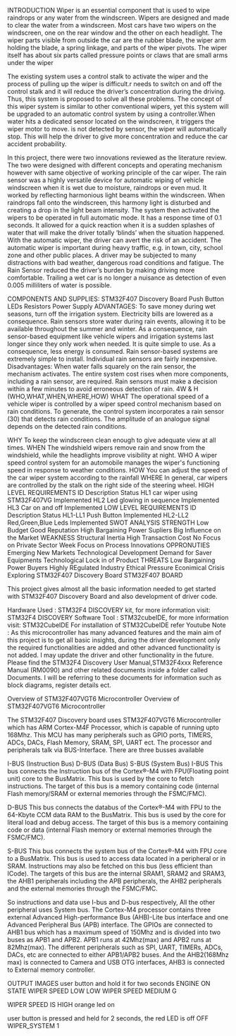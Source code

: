 INTRODUCTION
Wiper is an essential component that is used to wipe raindrops or any water from the windscreen. Wipers are designed and made to clear the water from a windscreen. Most cars have two wipers on the windscreen, one on the rear window and the other on each headlight. The wiper parts visible from outside the car are the rubber blade, the wiper arm holding the blade, a spring linkage, and parts of the wiper pivots. The wiper itself has about six parts called pressure points or claws that are small arms under the wiper

The existing system uses a control stalk to activate the wiper and the process of pulling up the wiper is difficult.r needs to switch on and off the control stalk and it will reduce the driver’s concentration during the driving. Thus, this system is proposed to solve all these problems. The concept of this wiper system is similar to other conventional wipers, yet this system will be upgraded to an automatic control system by using a controller.When water hits a dedicated sensor located on the windscreen, it triggers the wiper motor to move. is not detected by sensor, the wiper will automatically stop. This will help the driver to give more concentration and reduce the car accident probability.

In this project, there were two innovations reviewed as the literature review. The two were designed with different concepts and operating mechanism however with same objective of working principle of the car wiper. The rain sensor was a highly versatile device for automatic wiping of vehicle windscreen when it is wet due to moisture, raindrops or even mud. It worked by reflecting harmonious light beams within the windscreen. When raindrops fall onto the windscreen, this harmony light is disturbed and creating a drop in the light beam intensity. The system then activated the wipers to be operated in full automatic mode. It has a response time of 0.1 seconds. It allowed for a quick reaction when it is a sudden splashes of water that will make the driver totally ‘blinds’ when the situation happened. With the automatic wiper, the driver can avert the risk of an accident. The automatic wiper is important during heavy traffic, e.g. in town, city, school zone and other public places. A driver may be subjected to many distractions with bad weather, dangerous road conditions and fatigue. The Rain Sensor reduced the driver’s burden by making driving more comfortable. Trailing a wet car is no longer a nuisance as detection of even 0.005 milliliters of water is possible.

COMPONENTS AND SUPPLIES:
STM32F407 Discovery Board
Push Button
LEDs
Resistors
Power Supply
ADVANTAGES:
To save money during wet seasons, turn off the irrigation system. Electricity bills are lowered as a consequence.
Rain sensors store water during rain events, allowing it to be available throughout the summer and winter.
As a consequence, rain sensor-based equipment like vehicle wipers and irrigation systems last longer since they only work when needed.
It is quite simple to use.
As a consequence, less energy is consumed.
Rain sensor-based systems are extremely simple to install.
Individual rain sensors are fairly inexpensive.
Disadvantages:
When water falls squarely on the rain sensor, the mechanism activates.
The entire system cost rises when more components, including a rain sensor, are required.
Rain sensors must make a decision within a few minutes to avoid erroneous detection of rain.
4W & H (WHO,WHAT,WHEN,WHERE,HOW)
WHAT
The operational speed of a vehicle wiper is controlled by a wiper speed control mechanism based on rain conditions. To generate, the control system incorporates a rain sensor (30) that detects rain conditions. The amplitude of an analogue signal depends on the detected rain conditions.

WHY
To keep the windscreen clean enough to give adequate view at all times.
WHEN
The windshield wipers remove rain and snow from the windshield, while the headlights improve visibility at night.
WHO
A wiper speed control system for an automobile manages the wiper's functioning speed in response to weather conditions.
HOW
You can adjust the speed of the car wiper system according to the rainfall
WHERE
In general, car wipers are controlled by the stalk on the right side of the steering wheel.
HIGH LEVEL REQUIREMENTS
ID	Description	Status
HL1	car wiper using STM32F407VG	Implemented
HL2	Led glowing in sequence	Implemented
HL3	Car on and off	Implemented
LOW LEVEL REQUIREMENTS
ID	Description	Status
HL1-LL1	Push Button	Implemented
HL2-LL2	Red,Green,Blue Leds	Implemented
SWOT ANALYSIS
STRENGTH
Low Budget
Good Reputation
High Bargaining Power Supliers
Big Influence on the Market
WEAKNESS
Structural Inertia
High Transaction Cost
No Focus on Private Sector
Week Focus on Process Innovations
OPPRONUTIES
Emerging New Markets
Technological Development
Demand for Saver Equipments
Technological Lock in of Product
THREATS
Low Bargaining Power Buyers
Highly REgulated Industry
Ethical Pressure
Econimical Crisis
Exploring STM32F407 Discovery Board
STM32F407 BOARD 

This project gives almost all the basic information needed to get started with STM32F407 Discovery Board and also development of driver code.

Hardware Used : STM32F4 DISCOVERY kit, for more information visit: STM32F4 DISCOVERY
Software Tool : STM32cubeIDE, for more information visit: STM32CubeIDE
For installation of STM32CubeIDE refer Youtube
Note : As this microcontroller has many advanced features and the main aim of this project is to get all basic insights, during the driver development only the required functionalities are added and other advanced functionality is not added. I may update the driver and other functionality in the future.
Please find the STM32F4 Discovery User Manual,STM32F4xxx Reference Manual (RM0090) and other related documents inside a folder called Documents. I will be referring to these documents for information such as block diagrams, register details ect.

Overview of STM32F407VGT6 Microcontroller
Overview of STM32F407VGT6 Microcontroller

The STM32F407 Discovery board uses STM32F407VGT6 Microcontroller which has ARM Cortex-M4F Processor, which is capable of running upto 168Mhz. This MCU has many peripherals such as GPIO ports, TIMERS, ADCs, DACs, Flash Memory, SRAM, SPI, UART ect. The processor and peripherals talk via BUS-Interface. There are three busses available

I-BUS (Instruction Bus) D-BUS (Data Bus) S-BUS (System Bus) I-BUS This bus connects the Instruction bus of the Cortex®-M4 with FPU(Floating point unit) core to the BusMatrix. This bus is used by the core to fetch instructions. The target of this bus is a memory containing code (internal Flash memory/SRAM or external memories through the FSMC/FMC).

D-BUS This bus connects the databus of the Cortex®-M4 with FPU to the 64-Kbyte CCM data RAM to the BusMatrix. This bus is used by the core for literal load and debug access. The target of this bus is a memory containing code or data (internal Flash memory or external memories through the FSMC/FMC).

S-BUS This bus connects the system bus of the Cortex®-M4 with FPU core to a BusMatrix. This bus is used to access data located in a peripheral or in SRAM. Instructions may also be fetched on this bus (less efficient than ICode). The targets of this bus are the internal SRAM1, SRAM2 and SRAM3, the AHB1 peripherals including the APB peripherals, the AHB2 peripherals and the external memories through the FSMC/FMC.

So instructions and data use I-bus and D-bus respectively, All the other peripheral uses System bus. The Cortex-M4 processor contains three external Advanced High-performance Bus (AHB)-Lite bus interface and one Advanced Peripheral Bus (APB) interface. The GPIOs are connected to AHB1 bus which has a maximum speed of 150Mhz and is divided into two buses as APB1 and APB2. APB1 runs at 42Mhz(max) and APB2 runs at 82Mhz(max). The different peripherals such as SPI, UART, TIMERs, ADCs, DACs, etc are connected to either APB1/APB2 buses. And the AHB2(168Mhz max) is connected to Camera and USB OTG interfaces, AHB3 is connected to External memory controller.

OUTPUT IMAGES
user button and hold it for two seconds ENGINE ON STATE
WIPER SPEED LOW LOW
WIPER SPEED MEDIUM
G

WIPER SPEED IS HIGH
orange led on

user button is pressed and held for 2 seconds, the red LED is off OFF
WIPER_SYSTEM 1
